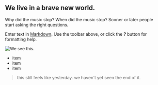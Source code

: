 ## We live in a brave new world.

Why did the music stop? When did the music stop? Sooner or later people start asking the right questions.

Enter text in [Markdown](http://daringfireball.net/projects/markdown/). Use the toolbar above, or click the **?** button for formatting help.

![We see this.](/http://bicyclelab.com/wp-content/uploads/custom-bike-pic.png)

- item
- item
- item

> this still feels like yesterday. 
> we haven't yet seen the end of it.

